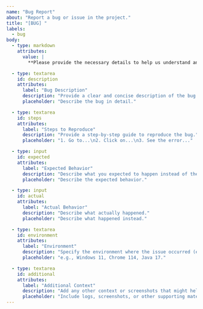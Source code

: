 ```yaml
---
name: "Bug Report"
about: "Report a bug or issue in the project."
title: "[BUG] "
labels:
  - bug
body:
  - type: markdown
    attributes:
      value: |
        **Please provide the necessary details to help us understand and resolve the issue.**

  - type: textarea
    id: description
    attributes:
      label: "Bug Description"
      description: "Provide a clear and concise description of the bug."
      placeholder: "Describe the bug in detail."

  - type: textarea
    id: steps
    attributes:
      label: "Steps to Reproduce"
      description: "Provide a step-by-step guide to reproduce the bug."
      placeholder: "1. Go to...\n2. Click on...\n3. See the error..."

  - type: input
    id: expected
    attributes:
      label: "Expected Behavior"
      description: "Describe what you expected to happen instead of the bug."
      placeholder: "Describe the expected behavior."

  - type: input
    id: actual
    attributes:
      label: "Actual Behavior"
      description: "Describe what actually happened."
      placeholder: "Describe what happened instead."

  - type: textarea
    id: environment
    attributes:
      label: "Environment"
      description: "Specify the environment where the issue occurred (e.g., OS, browser, version)."
      placeholder: "e.g., Windows 11, Chrome 114, Java 17."

  - type: textarea
    id: additional
    attributes:
      label: "Additional Context"
      description: "Add any other context or screenshots that might help us understand the issue."
      placeholder: "Include logs, screenshots, or other supporting materials."
---
```

